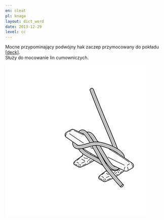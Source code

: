 ```yaml
---
en: cleat
pl: knaga
layout: dict_word
date: 2013-12-29
level: cc
---
```


Mocne przypominający podwójny hak zaczep przymocowany do pokładu [[deck](/dict/deck/)].  
Służy do mocowanie lin cumowniczych.

![cleat](/img/dict/cleat_04.jpg)